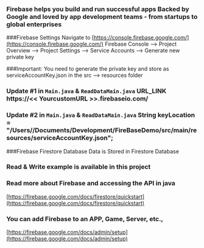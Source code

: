 ### Firebase helps you build and run successful apps Backed by Google and loved by app development teams - from startups to global enterprises

###Firebase Settings
Navigate to [https://console.firebase.google.com/](https://console.firebase.google.com/)
Firebase Console --> Project Overview --> Project Settings --> Service Accounts --> Generate new private key

###Important: You need to generate the private key and store as serviceAccountKey.json in the src --> resources folder

### Update #1  in `Main.java` & `ReadDataMain.java` URL_LINK https://<< YourcustomURL >>.firebaseio.com/

### Update #2  in `Main.java` & `ReadDataMain.java` String keyLocation = "/Users/<username>/Documents/Development/FireBaseDemo/src/main/resources/serviceAccountKey.json";

###Firebase Firestore Database
Data is Stored in Firestore Database

### Read & Write example is available in this project

### Read more about Firebase and accessing the API in java
[https://firebase.google.com/docs/firestore/quickstart](https://firebase.google.com/docs/firestore/quickstart)

### You can add Firebase to an APP, Game, Server, etc.,
[https://firebase.google.com/docs/admin/setup](https://firebase.google.com/docs/admin/setup)
